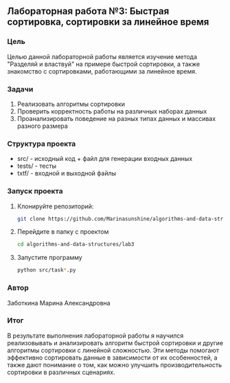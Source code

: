 ## Лабораторная работа №3: Быстрая сортировка, сортировки за линейное время ##

### Цель ### 
Целью данной лабораторной работы является изучение метода "Разделяй и властвуй" на примере быстрой сортировки, а также знакомство с сортировками, работающими за линейное время.

### Задачи ###
1. Реализовать алгоритмы сортировки
2. Проверить корректность работы на различных наборах данных
3. Проанализировать поведение на разных типах данных и массивах разного размера

### Структура проекта ###
* src/ - исходный код + файл для генерации входных данных
* tests/ - тесты
* txtf/ - входной и выходной файлы

### Запуск проекта ###
1. Клонируйте репозиторий:
   ```bash
   git clone https://github.com/Marinasunshine/algorithms-and-data-structures.git
2. Перейдите в папку с проектом
   ```bash
   cd algorithms-and-data-structures/lab3
4. Запустите программу
   ```bash
   python src/task*.py

### Автор ###
   Заботкина Марина Александровна

### Итог ###
В результате выполнения лабораторной работы я научился реализовывать и анализировать алгоритм быстрой сортировки и другие алгоритмы сортировки с линейной сложностью. Эти методы помогают эффективно сортировать данные в зависимости от их особенностей, а также дают понимание о том, как можно улучшить производительность сортировки в различных сценариях. 
